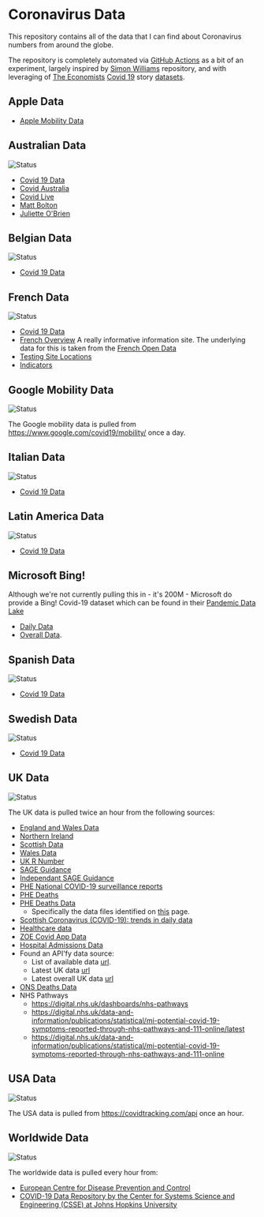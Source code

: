 # Coronavirus Data

This repository contains all of the data that I can find about Coronavirus numbers from around the globe.

The repository is completely automated via [GitHub Actions](https://github.com/features/actions) as a bit
of an experiment, largely inspired by [Simon Williams](https://github.com/simonw/coronavirus-data-gov-archive)
repository, and with leveraging of [The Economists](https://www.economist.com) [Covid 19](https://www.economist.com/graphic-detail/2020/04/16/tracking-covid-19-excess-deaths-across-countries) story [datasets](https://github.com/TheEconomist/covid-19-excess-deaths-tracker).

## Apple Data

  * [Apple Mobility Data](https://www.apple.com/covid19/mobility)

## Australian Data
![Status](https://github.com/rvaughan/coronavirus-data/workflows/Fetch%20latest%20Australian%20data/badge.svg)

  * [Covid 19 Data](https://www.covid19data.com.au/)
  * [Covid Australia](https://www.covidaustralia.com)
  * [Covid Live](https://covidlive.com.au/)
  * [Matt Bolton](https://github.com/M3IT/COVID-19_Data)
  * [Juliette O'Brien](https://github.com/pappubahry/AU_COVID19)

## Belgian Data
![Status](https://github.com/rvaughan/coronavirus-data/workflows/Fetch%20latest%20Belgian%20data/badge.svg)

  * [Covid 19 Data](https://epistat.sciensano.be)

## French Data
![Status](https://github.com/rvaughan/coronavirus-data/workflows/Fetch%20latest%20French%20data/badge.svg)

  * [Covid 19 Data](https://github.com/opencovid19-fr/data)
  * [French Overview](https://dashboard.covid19.data.gouv.fr/vue-d-ensemble?location=FRA) A really informative information site. The underlying data for this is taken from the [French Open Data](https://www.data.gouv.fr/fr/datasets/donnees-hospitalieres-relatives-a-lepidemie-de-covid-19/)
  * [Testing Site Locations](https://www.data.gouv.fr/en/datasets/sites-de-prelevements-pour-les-tests-covid/)
  * [Indicators](https://www.data.gouv.fr/en/datasets/indicateurs-de-suivi-de-lepidemie-de-covid-19/)

## Google Mobility Data
![Status](https://github.com/rvaughan/coronavirus-data/workflows/Fetch%20latest%20Google%20Mobility%20data/badge.svg)

The Google mobility data is pulled from https://www.google.com/covid19/mobility/ once a day.

## Italian Data
![Status](https://github.com/rvaughan/coronavirus-data/workflows/Fetch%20latest%20Italian%20data/badge.svg)

  * [Covid 19 Data](https://github.com/pcm-dpc/COVID-19)

## Latin America Data
![Status](https://github.com/rvaughan/coronavirus-data/workflows/Fetch%20latest%20Latin%20America%20data/badge.svg)

  * [Covid 19 Data](https://https://github.com/DataScienceResearchPeru/covid-19_latinoamerica)

## Microsoft Bing!

Although we're not currently pulling this in - it's 200M - Microsoft do provide a Bing! Covid-19 dataset which can be found in their [Pandemic Data Lake](https://azure.microsoft.com/en-gb/services/open-datasets/catalog/covid-tracking/)

  * [Daily Data](https://pandemicdatalake.blob.core.windows.net/public/raw/covid-19/covid_tracking/latest/daily.json)
  * [Overall Data](https://pandemicdatalake.blob.core.windows.net/public/curated/covid-19/bing_covid-19_data/latest/bing_covid-19_data.json).

## Spanish Data
![Status](https://github.com/rvaughan/coronavirus-data/workflows/Fetch%20latest%20Spanish%20data/badge.svg)

  * [Covid 19 Data](https://github.com/datadista/datasets)

## Swedish Data
![Status](https://github.com/rvaughan/coronavirus-data/workflows/Fetch%20latest%20Swedish%20data/badge.svg)

  * [Covid 19 Data](xxx)

## UK Data
![Status](https://github.com/rvaughan/coronavirus-data/workflows/Fetch%20latest%20UK%20data/badge.svg)

The UK data is pulled twice an hour from the following sources:

  * [England and Wales Data](https://coronavirus.data.gov.uk/)
  * [Northern Ireland](https://www.nisra.gov.uk/publications/weekly-deaths)
  * [Scottish Data](https://www.nrscotland.gov.uk/covid19stats)
  * [Wales Data](https://public.tableau.com/profile/public.health.wales.health.protection#!/vizhome/RapidCOVID-19virology-Public/Headlinesummary)
  * [UK R Number](https://www.gov.uk/government/news/government-publishes-latest-r-number)
  * [SAGE Guidance](https://www.gov.uk/government/collections/scientific-evidence-supporting-the-government-response-to-coronavirus-covid-19)
  * [Independant SAGE Guidance](https://www.independentsage.org/)
  * [PHE National COVID-19 surveillance reports](https://www.gov.uk/government/publications/national-covid-19-surveillance-reports)
  * [PHE Deaths](https://www.gov.uk/government/publications/phe-data-series-on-deaths-in-people-with-covid-19-technical-summary)
  * [PHE Deaths Data](https://coronavirus.data.gov.uk/deaths)
    * Specifically the data files identified on [this](https://coronavirus.data.gov.uk/about-data) page.
  * [Scottish Coronavirus (COVID-19): trends in daily data](https://www.gov.scot/publications/coronavirus-covid-19-trends-in-daily-data/)
  * [Healthcare data](https://coronavirus-staging.data.gov.uk/healthcare)
  * [ZOE Covid App Data](https://covid.joinzoe.com/data)
  * [Hospital Admissions Data](https://www.england.nhs.uk/statistics/statistical-work-areas/covid-19-hospital-activity/)
  * Found an API'fy data source:
    * List of available data [url](https://api.apify.com/v2/key-value-stores/tVaYRsPHLjNdNBu7S/records/LATEST?disableRedirect=true).
    * Latest UK data [url](https://api.apify.com/v2/key-value-stores/KWLojgM5r1JmMW4b4/records/LATEST?disableRedirect=true)
    * Latest overall UK data [url](https://api.apify.com/v2/datasets/K1mXdufnpvr53AFk6/items?format=json&clean=1)
  * [ONS Deaths Data](https://www.ons.gov.uk/peoplepopulationandcommunity/birthsdeathsandmarriages/deaths/bulletins/deathsregisteredweeklyinenglandandwalesprovisional/weekending16october2020)
  * NHS Pathways
    * https://digital.nhs.uk/dashboards/nhs-pathways
    * https://digital.nhs.uk/data-and-information/publications/statistical/mi-potential-covid-19-symptoms-reported-through-nhs-pathways-and-111-online/latest
    * https://digital.nhs.uk/data-and-information/publications/statistical/mi-potential-covid-19-symptoms-reported-through-nhs-pathways-and-111-online

## USA Data
![Status](https://github.com/rvaughan/coronavirus-data/workflows/Fetch%20latest%20USA%20data/badge.svg)

The USA data is pulled from https://covidtracking.com/api once an hour.

## Worldwide Data
![Status](https://github.com/rvaughan/coronavirus-data/workflows/Fetch%20latest%20worldwide%20data/badge.svg)

The worldwide data is pulled every hour from:
  * [European Centre for Disease Prevention and Control](https://www.ecdc.europa.eu/en/publications-data/download-todays-data-geographic-distribution-covid-19-cases-worldwide)
  * [COVID-19 Data Repository by the Center for Systems Science and Engineering (CSSE) at Johns Hopkins University](https://github.com/CSSEGISandData/COVID-19)
